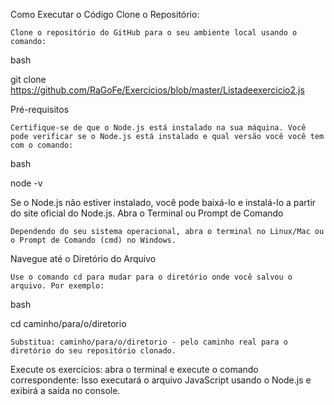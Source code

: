 Como Executar o Código
Clone o Repositório:

    Clone o repositório do GitHub para o seu ambiente local usando o comando:

bash

git clone https://github.com/RaGoFe/Exercicios/blob/master/Listadeexercicio2.js

Pré-requisitos

    Certifique-se de que o Node.js está instalado na sua máquina. Você pode verificar se o Node.js está instalado e qual versão você você tem com o comando:

bash

node -v

Se o Node.js não estiver instalado, você pode baixá-lo e instalá-lo a partir do site oficial do Node.js.
Abra o Terminal ou Prompt de Comando

    Dependendo do seu sistema operacional, abra o terminal no Linux/Mac ou o Prompt de Comando (cmd) no Windows.

Navegue até o Diretório do Arquivo

    Use o comando cd para mudar para o diretório onde você salvou o arquivo. Por exemplo:

bash

 cd caminho/para/o/diretorio

    Substitua: caminho/para/o/diretorio - pelo caminho real para o diretório do seu repositório clonado.

Execute os exercícios: abra o terminal e execute o comando correspondente:
Isso executará o arquivo JavaScript usando o Node.js e exibirá a saída no console.
